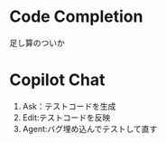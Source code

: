 # Code Completion

足し算のついか

# Copilot Chat

1. Ask：テストコードを生成
2. Edit:テストコードを反映
3. Agent:バグ埋め込んでテストして直す

# 